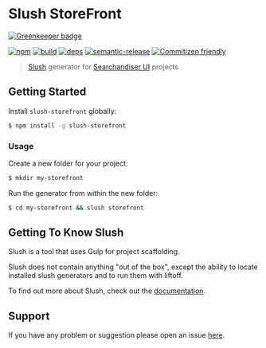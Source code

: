# Slush StoreFront

[![Greenkeeper badge](https://badges.greenkeeper.io/groupby/slush-storefront.svg)](https://greenkeeper.io/)

[![npm](https://img.shields.io/npm/v/slush-storefront.svg?style=flat-square)](https://www.npmjs.com/package/slush-storefront)
[![build](https://img.shields.io/circleci/project/github/groupby/slush-storefront/master.svg?label=linux&style=flat-square)](https://circleci.com/gh/groupby/slush-storefront)
[![deps](https://david-dm.org/groupby/slush-storefront.svg?style=flat-square)](https://david-dm.org/groupby/slush-storefront)
[![semantic-release](https://img.shields.io/badge/%20%20%F0%9F%93%A6%F0%9F%9A%80-semantic--release-e10079.svg?style=flat-square)](https://github.com/semantic-release/semantic-release)
[![Commitizen friendly](https://img.shields.io/badge/commitizen-friendly-brightgreen.svg?style=flat-square)](http://commitizen.github.io/cz-cli/)


> [Slush](http://slushjs.github.io/) generator for [Searchandiser UI](https://github.com/groupby/searchandiser-ui) projects


## Getting Started

Install `slush-storefront` globally:

```bash
$ npm install -g slush-storefront
```

### Usage

Create a new folder for your project:

```bash
$ mkdir my-storefront
```

Run the generator from within the new folder:

```bash
$ cd my-storefront && slush storefront
```

## Getting To Know Slush

Slush is a tool that uses Gulp for project scaffolding.

Slush does not contain anything "out of the box", except the ability to locate installed slush generators and to run them with liftoff.

To find out more about Slush, check out the [documentation](https://github.com/slushjs/slush).

## Support
If you have any problem or suggestion please open an issue [here](https://github.com/groupby/slush-storefront/issues).
